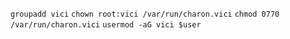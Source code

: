`groupadd vici`
`chown root:vici /var/run/charon.vici`
`chmod 0770 /var/run/charon.vici`
`usermod -aG vici $user`

